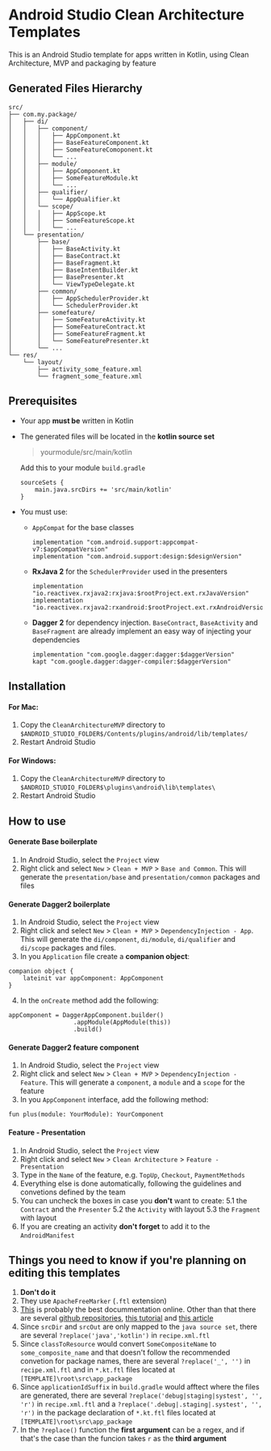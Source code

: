 
# Android Studio Clean Architecture Templates

This is an Android Studio template for apps written in Kotlin, using Clean Architecture, MVP and packaging by feature

## Generated Files Hierarchy

```
src/
├── com.my.package/
│   ├── di/
│   │   ├── component/
│   │   │   ├── AppComponent.kt
│   │   │   ├── BaseFeatureComponent.kt
│   │   │   ├── SomeFeatureComoponent.kt
│   │   │   └── ...
│   │   ├── module/
│   │   │   ├── AppComponent.kt
│   │   │   ├── SomeFeatureModule.kt
│   │   │   └── ...
│   │   ├── qualifier/
│   │   │   └── AppQualifier.kt
│   │   └── scope/
│   │   │   ├── AppScope.kt
│   │   │   ├── SomeFeatureScope.kt
│   │   │   └── ...
│   └── presentation/
│       ├── base/
│       │   ├── BaseActivity.kt
│       │   ├── BaseContract.kt
│       │   ├── BaseFragment.kt
│       │   ├── BaseIntentBuilder.kt
│       │   ├── BasePresenter.kt
│       │   └── ViewTypeDelegate.kt
│       ├── common/
│       │   ├── AppSchedulerProvider.kt
│       │   └── SchedulerProvider.kt
│       ├── somefeature/
│       │   ├── SomeFeatureActivity.kt
│       │   ├── SomeFeatureContract.kt
│       │   ├── SomeFeatureFragment.kt
│       │   └── SomeFeaturePresenter.kt
│       └── ...
└── res/
    └── layout/
        ├── activity_some_feature.xml
        └── fragment_some_feature.xml

```

## Prerequisites

- Your app **must be** written in Kotlin

- The generated files will be located in the **kotlin source set**
  > yourmodule/src/main/kotlin
  
  Add this to your module `build.gradle`
  ```
  sourceSets {
      main.java.srcDirs += 'src/main/kotlin'
  }
  ```

- You must use:
  - `AppCompat` for the base classes
    ```
    implementation "com.android.support:appcompat-v7:$appCompatVersion"
    implementation "com.android.support:design:$designVersion"
    ```
  - **RxJava 2** for the `SchedulerProvider` used in the presenters
    ```
    implementation "io.reactivex.rxjava2:rxjava:$rootProject.ext.rxJavaVersion"
    implementation "io.reactivex.rxjava2:rxandroid:$rootProject.ext.rxAndroidVersion"
    ```
  - **Dagger 2** for dependency injection. `BaseContract`, `BaseActivity` and `BaseFragment` are already implement an easy way of injecting your dependencies
    ```
    implementation "com.google.dagger:dagger:$daggerVersion"
    kapt "com.google.dagger:dagger-compiler:$daggerVersion"
    ```

## Installation

#### For Mac:

1. Copy the `CleanArchitectureMVP` directory to `$ANDROID_STUDIO_FOLDER$/Contents/plugins/android/lib/templates/`
2. Restart Android Studio

#### For Windows:

1. Copy the `CleanArchitectureMVP` directory to `$ANDROID_STUDIO_FOLDER$\plugins\android\lib\templates\`
2. Restart Android Studio

## How to use

#### Generate Base boilerplate

1. In Android Studio, select the `Project` view
2. Right click and select `New` > `Clean + MVP` > `Base and Common`. This will generate the `presentation/base` and `presentation/common` packages and files

#### Generate Dagger2 boilerplate

1. In Android Studio, select the `Project` view
2. Right click and select `New` > `Clean + MVP` > `DependencyInjection - App`. This will generate the `di/component`, `di/module`, `di/qualifier` and `di/scope` packages and files.
3. In you `Application` file create a **companion object**:
  ```
  companion object {
      lateinit var appComponent: AppComponent
  }
  ```
4. In the `onCreate` method add the following:
  ```
  appComponent = DaggerAppComponent.builder()
                    .appModule(AppModule(this))
                    .build()
  ```

#### Generate Dagger2 feature component

1. In Android Studio, select the `Project` view
2. Right click and select `New` > `Clean + MVP` > `DependencyInjection - Feature`. This will generate a `component`, a `module` and a `scope` for the feature
3. In you `AppComponent` interface, add the following method:
  ```
  fun plus(module: YourModule): YourComponent
  ```

#### Feature - Presentation

1. In Android Studio, select the `Project` view
2. Right click and select `New` > `Clean Architecture` > `Feature - Presentation`
3. Type in the `Name` of the feature, e.g. `TopUp`, `Checkout`, `PaymentMethods`
4. Everything else is done automatically, following the guidelines and convetions defined by the team
5. You can uncheck the boxes in case you **don't** want to create:
5.1 the `Contract` and the `Presenter`
5.2 the `Activity` with layout
5.3 the `Fragment` with layout
6. If you are creating an activity **don't forget** to add it to the `AndroidManifest` 

## Things you need to know if you're planning on editing this templates

1. **Don't do it**
2. They use `ApacheFreeMarker` (`.ftl` extension)
3. [This](http://www.i-programmer.info/professional-programmer/resources-and-tools/6845-android-adt-template-format-document.html) is probably the best docummentation online. Other than that there are several [github repositories](https://github.com/search?q=android+studio+template), [this tutorial](https://riggaroo.co.za/custom-file-template-group-android-studiointellij/) and [this article](https://medium.com/androidstarters/mastering-android-studio-templates-ed8fdd98cb78)
4. Since `srcDir` and `srcOut` are only mapped to the `java source set`, there are several `?replace('java','kotlin')` in `recipe.xml.ftl`
5. Since `classToResource` would convert `SomeCompositeName` to `some_composite_name` and that doesn't follow the recommended convetion for package names, there are several `?replace('_', '')` in `recipe.xml.ftl` and in `*.kt.ftl` files located at `[TEMPLATE]\root\src\app_package`
6. Since `applicationIdSuffix` in `build.gradle` would afftect where the files are generated, there are several `?replace('debug|staging|systest', '', 'r')` in `recipe.xml.ftl` and a `?replace('.debug|.staging|.systest', '', 'r')` in the package declaration of `*.kt.ftl` files located at `[TEMPLATE]\root\src\app_package`
7. In the `?replace()` function the **first argument** can be a regex, and if that's the case than the funcion takes `r` as the **third argument**
